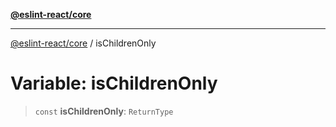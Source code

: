 [**@eslint-react/core**](../README.md)

***

[@eslint-react/core](../README.md) / isChildrenOnly

# Variable: isChildrenOnly

> `const` **isChildrenOnly**: `ReturnType`
